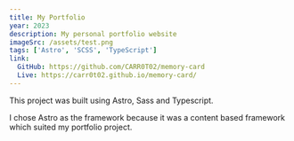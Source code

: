 ```yaml
---
title: My Portfolio
year: 2023
description: My personal portfolio website
imageSrc: /assets/test.png
tags: ['Astro', 'SCSS', 'TypeScript']
link:
  GitHub: https://github.com/CARR0T02/memory-card
  Live: https://carr0t02.github.io/memory-card/
---
```


This project was built using Astro, Sass and Typescript.

I chose Astro as the framework because it was a content based framework which suited my portfolio project.
